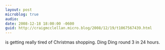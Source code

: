 ```yaml
---
layout: post
microblog: true
audio: 
date: 2008-12-18 18:00:00 -0600
guid: http://craigmcclellan.micro.blog/2008/12/19/t1067567439.html
---
```

is getting really tired of Christmas shopping. Ding Ding round 3 in 24 hours.
